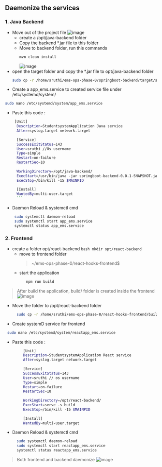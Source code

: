##  Daemonize the services
### 1. Java Backend
* Move out of the project file
  ![image](https://github.com/user-attachments/assets/588ef971-ffe2-4909-823c-f2cec297c1aa)
  * create a /opt/java-backend folder
  * Copy the backend *.jar file to this folder
  * Move to backend folder, run this commands
    ```bash
    mvn clean install
    ```
    ![image](https://github.com/user-attachments/assets/a2a9cd3d-8b23-435d-a4a5-698167105048)
 * open the target folder and copy the *.jar file to opt/java-backend folder
     ```bash
     sudo cp -r /home/sruthi/ems-ops-phase-0/springboot-backend/target/springboot-backend-0.0.1-SNAPSHOT.jar /home/sruthi/opt/java-backend/
     ```
* Create a app_ems.service to  created service file under /etc/systemd/system/
  
 ```bash
 sudo nano /etc/systemd/system/app_ems.service
  ```
 * Paste this code :
      ```bash
       [Unit]
        Description=StudentsystemApplication Java service
        After=syslog.target network.target
        
        [Service]
        SuccessExitStatus=143
        User=sruthi //Os username
        Type=simple
        Restart=on-failure
        RestartSec=10
        
        WorkingDirectory=/opt/java-backend/
        ExecStart=/usr/bin/java -jar springboot-backend-0.0.1-SNAPSHOT.jar
        ExecStop=/bin/kill -15 $MAINPID
        
        [Install]
        WantedBy=multi-user.target
        ```
* Daemon Reload & systemctl cmd
   ```bash
    sudo systemctl daemon-reload
    sudo systemctl start app_ems.service
    systemctl status app_ems.service
  ```
### 2. Frontend
* create a folder opt/react-backend
      ```bash
       mkdir opt/react-backend
      ```
  * move to frontend folder
    > ~/ems-ops-phase-0/react-hooks-frontend$
  * start the application
    ```bash
       npm run build
    ```
> After build the application, build/ folder is created inside the frontend
![image](https://github.com/user-attachments/assets/4019dde1-a0c9-4be8-be46-708f4d828df9)
* Move the folder to /opt/react-backend folder
   ```bash
     sudo cp -r /home/sruthi/ems-ops-phase-0/react-hooks-frontend/build/ /home/sruthi/opt/react-backend/
     ```
* Create systemD service for frontend
 ```bash
  sudo nano /etc/systemd/system/reactapp_ems.service
```
* Paste this code :
   ```bash
        [Unit]
        Description=StudentsystemApplication React service
        After=syslog.target network.target
        
        [Service]
        SuccessExitStatus=143
        User=sruthi // os username
        Type=simple
        Restart=on-failure
        RestartSec=10
        
        WorkingDirectory=/opt/react-backend/
        ExecStart=serve -s build
        ExecStop=/bin/kill -15 $MAINPID
        
        [Install]
        WantedBy=multi-user.target
    ```
* Daemon Reload & systemctl cmd
  ```bash
    sudo systemctl daemon-reload
    sudo systemctl start reactapp_ems.service
    systemctl status reactapp_ems.service
  ```  
> Both frontend and backend daemonize
  ![image](https://github.com/user-attachments/assets/28174231-172e-4cea-8665-3696bade7e5e)
